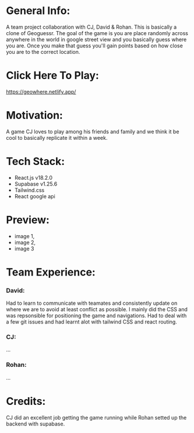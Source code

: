 # General Info:
A team project collaboration with CJ, David & Rohan. This is basically a clone of Geoguessr. The goal of the game is you are place randomly across anywhere in the world in google street view and you basically guess where you are. Once you make that guess you'll gain points based on how close you are to the correct location.

# Click Here To Play:
https://geowhere.netlify.app/

# Motivation:
A game CJ loves to play among his friends and family and we think it be cool to basically replicate it within a week.

# Tech Stack:
- React.js v18.2.0
- Supabase v1.25.6
- Tailwind.css 
- React google api 

# Preview:
- image 1,
- image 2,
- image 3

# Team Experience:
### David: 
Had to learn to communicate with teamates and consistently update on where we are to avoid at least conflict as possible. I mainly did the CSS and was repsonsible for positioning the game and navigations. Had to deal with a few git issues and had learnt alot with tailwind CSS and react routing.

### CJ:
...

### Rohan:
...

# Credits:
CJ did an excellent job getting the game running while Rohan setted up the backend with supabase.
